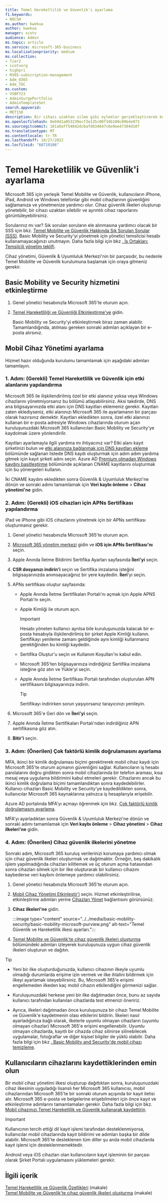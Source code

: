 ```yaml
---
title: Temel Hareketlilik ve Güvenlik'i ayarlama
f1.keywords:
- NOCSH
ms.author: kwekua
author: kwekua
manager: scotv
audience: Admin
ms.topic: article
ms.service: microsoft-365-business
ms.localizationpriority: medium
ms.collection:
- Tier2
- scotvorg
- highpri
- M365-subscription-management
- Adm_O365
- Adm_TOC
ms.custom:
- VSBFY23
- AdminSurgePortfolio
- AdminTemplateSet
search.appverid:
- MET150
description: Bir cihazı uzaktan silme gibi eylemler gerçekleştirerek kullanıcılarınızın mobil cihazlarının güvenliğini sağlamak ve yönetmek için Basic Mobility ve Security'yi ayarlayın.
ms.openlocfilehash: 0eb9d1a053239ecf3e135c08f34b100c09b4e973
ms.sourcegitcommit: 181a0aff54842dcbafd834647c6e9ee47304d10f
ms.translationtype: MT
ms.contentlocale: tr-TR
ms.lasthandoff: 10/27/2022
ms.locfileid: "68719106"
---
```

# <a name="set-up-basic-mobility-and-security"></a>Temel Hareketlilik ve Güvenlik'i ayarlama

Microsoft 365 için yerleşik Temel Mobilite ve Güvenlik, kullanıcıların iPhone, iPad, Android ve Windows telefonlar gibi mobil cihazlarının güvenliğini sağlamanıza ve yönetmenize yardımcı olur. Cihaz güvenlik ilkeleri oluşturup yönetebilir, bir cihazı uzaktan silebilir ve ayrıntılı cihaz raporlarını görüntüleyebilirsiniz.

Sorularınız mı var? Sık sorulan soruların ele alınmasına yardımcı olacak bir SSS için bkz. [Temel Mobilite ve Güvenlik Hakkında Sık Sorulan Sorular (SSS)](frequently-asked-questions.yml). Basic Mobility ve Security'yi yönetmek için yönetici temsilcisi hesabı kullanamayacağınızı unutmayın. Daha fazla bilgi için bkz [. İş Ortakları: Temsilcili yönetim teklifi](https://support.microsoft.com/office/partners-offer-delegated-administration-26530dc0-ebba-415b-86b1-b55bc06b073e). 

Cihaz yönetimi, Güvenlik & Uyumluluk Merkezi'nin bir parçasıdır, bu nedenle Temel Mobilite ve Güvenlik kurulumuna başlamak için oraya gitmeniz gerekir.

## <a name="activate-the-basic-mobility-and-security-service"></a>Basic Mobility ve Security hizmetini etkinleştirme

1. Genel yönetici hesabınızla Microsoft 365'te oturum açın.

2. [Temel Hareketliliği ve Güvenliği Etkinleştirme'ye](https://admin.microsoft.com/EAdmin/Device/IntuneInventory.aspx) gidin.

   Basic Mobility ve Security'yi etkinleştirmek biraz zaman alabilir. Tamamlandığında, atılması gereken sonraki adımları açıklayan bir e-posta alırsınız.

## <a name="set-up-mobile-device-management"></a>Mobil Cihaz Yönetimi ayarlama

Hizmet hazır olduğunda kurulumu tamamlamak için aşağıdaki adımları tamamlayın.

### <a name="step-1-required-configure-domains-for-basic-mobility-and-security"></a>1. Adım: (Gerekli) Temel Hareketlilik ve Güvenlik için etki alanlarını yapılandırma

Microsoft 365 ile ilişkilendirilmiş özel bir etki alanınız yoksa veya Windows cihazlarını yönetmiyorsanız bu bölümü atlayabilirsiniz. Aksi takdirde, DNS ana bilgisayarınızda etki alanı için DNS kayıtları eklemeniz gerekir. Kayıtları zaten eklediyseniz, etki alanınızı Microsoft 365 ile ayarlamanın bir parçası olarak hazırsınız demektir. Kayıtları ekledikten sonra, özel etki alanınızı kullanan bir e-posta adresiyle Windows cihazlarında oturum açan kuruluşunuzdaki Microsoft 365 kullanıcıları Basic Mobility ve Security'ye kaydolmak üzere yönlendirilir.

Kayıtları ayarlamayla ilgili yardıma mı ihtiyacınız var? Etki alanı kayıt şirketinizi bulun ve [etki alanınıza bağlanmak için DNS kayıtları ekleme](/office365/admin/get-help-with-domains/create-dns-records-at-any-dns-hosting-provider) bölümünde sağlanan listede DNS kaydı oluşturmak için adım adım yardıma gitmek için kayıt şirketi adını seçin. Azure AD [Premium olmadan Windows kaydını basitleştirme](/mem/intune/enrollment/windows-enroll#simplify-windows-enrollment-without-azure-ad-premium) bölümünde açıklanan CNAME kayıtlarını oluşturmak için bu yönergeleri kullanın.

İki CNAME kaydını ekledikten sonra Güvenlik & Uyumluluk Merkezi'ne dönün ve sonraki adımı tamamlamak için **Veri kaybı önleme** > **Cihaz yönetimi'ne** gidin.

### <a name="step-2-required-configure-an-apns-certificate-for-ios-devices"></a>2. Adım: (Gerekli) iOS cihazları için APNs Sertifikası yapılandırma

iPad ve iPhone gibi iOS cihazlarını yönetmek için bir APNs sertifikası oluşturmanız gerekir.

1. Genel yönetici hesabınızla Microsoft 365'te oturum açın.

2. [Microsoft 365 yönetim merkezi](https://portal.office.com/adminportal/home?#/MifoDevices) gidin ve **iOS için APNs Sertifikası'nı** seçin.

4. Apple Anında İletme Bildirimi Sertifika Ayarları sayfasında **İleri'yi** seçin.

5. **CSR dosyanızı indirin'i** seçin ve Sertifika imzalama isteğini bilgisayarınızda anımsayacağınız bir yere kaydedin. **İleri**'yi seçin.

6. APNs sertifikası oluştur sayfasında:

   - Apple Anında İletme Sertifikaları Portalı'nı açmak için Apple APNS Portalı'nı seçin.
   - Apple Kimliği ile oturum açın.

     > [!IMPORTANT]
     > Hesabı yöneten kullanıcı ayrılsa bile kuruluşunuzda kalacak bir e-posta hesabıyla ilişkilendirilmiş bir şirket Apple Kimliği kullanın. Sertifikayı yenileme zamanı geldiğinde aynı kimliği kullanmanız gerektiğinden bu kimliği kaydedin.

   - Sertifika Oluştur'u seçin ve Kullanım Koşulları'nı kabul edin.
   - Microsoft 365'ten bilgisayarınıza indirdiğiniz Sertifika imzalama isteğine göz atın ve Yükle'yi seçin.
   - Apple Anında İletme Sertifikası Portalı tarafından oluşturulan APN sertifikasını bilgisayarınıza indirin.

     > [!TIP]
     > Sertifikayı indirirken sorun yaşıyorsanız tarayıcınızı yenileyin.

7. Microsoft 365'e Geri dön ve **İleri'yi** seçin.

8. Apple Anında İletme Sertifikaları Portalı'ndan indirdiğiniz APN sertifikasına göz atın.

9. **Bitir'i** seçin.

### <a name="step-3-recommended-set-up-multi-factor-authentication"></a>3. Adım: (Önerilen) Çok faktörlü kimlik doğrulamasını ayarlama

MFA, ikinci bir kimlik doğrulaması biçimi gerektirerek mobil cihaz kaydı için Microsoft 365'te oturum açmanın güvenliğini sağlar. Kullanıcıların iş hesabı parolalarını doğru girdikten sonra mobil cihazlarında bir telefon araması, kısa mesaj veya uygulama bildirimini kabul etmeleri gerekir. Cihazlarını ancak bu ikinci kimlik doğrulama biçimi tamamlandıktan sonra kaydedebilirler. Kullanıcı cihazları Basic Mobility ve Security'ye kaydedildikten sonra, kullanıcılar Microsoft 365 kaynaklarına yalnızca iş hesaplarıyla erişebilir.

Azure AD portalında MFA'yı açmayı öğrenmek için bkz. [Çok faktörlü kimlik doğrulamasını ayarlama](../security-and-compliance/set-up-multi-factor-authentication.md).

MFA'yı ayarladıktan sonra Güvenlik & Uyumluluk Merkezi'ne dönün ve sonraki adımı tamamlamak için **Veri kaybı önleme** > **Cihaz yönetimi** > **Cihaz ilkeleri'ne** gidin.

### <a name="step-4-recommended-manage-device-security-policies"></a>4. Adım: (Önerilen) Cihaz güvenlik ilkelerini yönetme

Sonraki adım, Microsoft 365 kuruluş verilerinizi korumaya yardımcı olmak için cihaz güvenlik ilkeleri oluşturmak ve dağıtmaktır. Örneğin, beş dakikalık işlem yapılmadığında cihazları kilitlemek ve üç oturum açma hatasından sonra cihazları silmek için bir ilke oluşturarak bir kullanıcı cihazını kaybederse veri kaybını önlemeye yardımcı olabilirsiniz.

1. Genel yönetici hesabınızla Microsoft 365'te oturum açın.

2. [Mobil Cihaz Yönetimi Etkinleştir'i](https://admin.microsoft.com/EAdmin/Device/IntuneInventory.aspx) seçin. Hizmet etkinleştirilirse, etkinleştirme adımları yerine [Cihazları Yönet](https://admin.microsoft.com/adminportal/home#/MifoDevices) bağlantısını görürsünüz.

3. **Cihaz ilkeleri'ne** gidin.

   :::image type="content" source="../../media/basic-mobility-security/basic-mobility-microsoft-purview.png" alt-text="Temel Güvenlik ve Hareketlilik ilkesi ayarları.":::

4. [Temel Mobilite ve Güvenlik'te cihaz güvenlik ilkeleri oluşturma](create-device-security-policies.md) bölümündeki adımları izleyerek kuruluşunuza uygun cihaz güvenlik ilkeleri oluşturun ve dağıtın.

> [!TIP]
>
> - Yeni bir ilke oluşturduğunuzda, kullanıcı cihazının ilkeyle uyumlu olmadığı durumlarda erişime izin vermek ve ilke ihlalini bildirmek için ilkeyi ayarlamak isteyebilirsiniz. Bu, Microsoft 365'e erişimi engellemeden ilkeden kaç mobil cihazın etkilendiğini görmenizi sağlar.
>
> - Kuruluşunuzdaki herkese yeni bir ilke dağıtmadan önce, bunu az sayıda kullanıcı tarafından kullanılan cihazlarda test etmenizi öneririz.
>
> - Ayrıca, ilkeleri dağıtmadan önce kuruluşunuza bir cihazı Temel Mobilite ve Güvenlik'e kaydetmenin olası etkilerini bildirin. İlkeleri nasıl ayarladığınıza bağlı olarak, ilkelerle uyumlu olmayan cihazların (uyumlu olmayan cihazlar) Microsoft 365'e erişimi engellenebilir. Uyumlu olmayan cihazlarda, kayıtlı bir cihazda cihaz silinirse silinebilecek uygulamalar, fotoğraflar ve diğer kişisel bilgiler de yüklü olabilir. Daha fazla bilgi için bkz [. Basic Mobility and Security'de mobil cihazı temizleme](wipe-mobile-device.md).

## <a name="make-sure-users-enroll-their-devices"></a>Kullanıcıların cihazlarını kaydettiklerinden emin olun

Bir mobil cihaz yönetimi ilkesi oluşturup dağıttıktan sonra, kuruluşunuzdaki cihaz ilkesinin uyguladığı lisanslı her Microsoft 365 kullanıcısı, mobil cihazlarından Microsoft 365'te bir sonraki oturum açışında bir kayıt iletisi alır. Microsoft 365 e-posta ve belgelerine erişebilmeleri için önce kayıt ve etkinleştirme adımlarını tamamlamaları gerekir. Daha fazla bilgi için bkz. [Mobil cihazınızı Temel Hareketlilik ve Güvenlik kullanarak kaydettirin](enroll-your-mobile-device.md).

> [!IMPORTANT]
> Kullanıcının tercih ettiği dil kayıt işlemi tarafından desteklenmiyorsa, kullanıcılar mobil cihazlarında kayıt bildirimi ve adımları başka bir dilde alabilir. Microsoft 365'te desteklenen tüm diller şu anda mobil cihazlarda kayıt işlemi için desteklenmemektedir.

Android veya iOS cihazları olan kullanıcıların kayıt işleminin bir parçası olarak Şirket Portalı uygulamasını yüklemeleri gerekir.

## <a name="related-content"></a>İlgili içerik

[Temel Hareketlilik ve Güvenlik Özellikleri](capabilities.md) (makale)\
[Temel Mobilite ve Güvenlik'te cihaz güvenlik ilkeleri oluşturma](create-device-security-policies.md) (makale)
